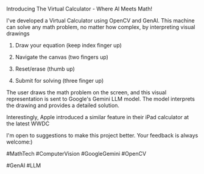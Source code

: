 Introducing The Virtual Calculator - Where Al Meets Math!

I've developed a Virtual Calculator using OpenCV and GenAl. This machine can solve any math problem, no matter how complex, by interpreting visual drawings

1. Draw your equation (keep index finger up)

2. Navigate the canvas (two fingers up)

3. Reset/erase (thumb up)

4. Submit for solving (three  finger up)

The user draws the math problem on the screen, and this visual representation is sent to Google's Gemini LLM model. The model interprets the drawing and provides a detailed solution.

Interestingly, Apple introduced a similar feature in their iPad calculator at the latest WWDC

I'm open to suggestions to make this project better. Your feedback is always welcome:)

#MathTech #ComputerVision #GoogleGemini #OpenCV

#GenAI #LLM

